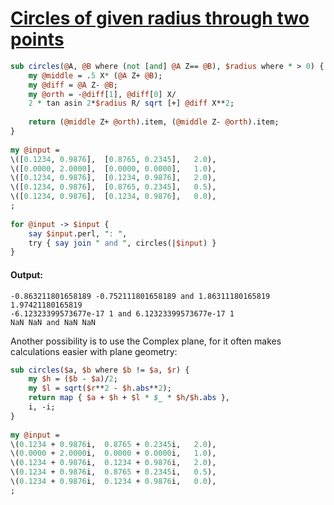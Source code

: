 [1]: http://rosettacode.org/wiki/Circles_of_given_radius_through_two_points

# [Circles of given radius through two points][1]

```perl
sub circles(@A, @B where (not [and] @A Z== @B), $radius where * > 0) {
    my @middle = .5 X* (@A Z+ @B);
    my @diff = @A Z- @B;
    my @orth = -@diff[1], @diff[0] X/
    2 * tan asin 2*$radius R/ sqrt [+] @diff X**2;
 
    return (@middle Z+ @orth).item, (@middle Z- @orth).item;
}
 
my @input =
\([0.1234, 0.9876],  [0.8765, 0.2345],   2.0),
\([0.0000, 2.0000],  [0.0000, 0.0000],   1.0),
\([0.1234, 0.9876],  [0.1234, 0.9876],   2.0),
\([0.1234, 0.9876],  [0.8765, 0.2345],   0.5),
\([0.1234, 0.9876],  [0.1234, 0.9876],   0.0),
;
 
for @input -> $input {
    say $input.perl, ": ",
    try { say join " and ", circles(|$input) }
}
```

#### Output:
```
-0.863211801658189 -0.752111801658189 and 1.86311180165819 1.97421180165819
-6.12323399573677e-17 1 and 6.12323399573677e-17 1
NaN NaN and NaN NaN
```


Another possibility is to use the Complex plane,
for it often makes calculations easier with plane geometry:

```perl
sub circles($a, $b where $b != $a, $r) {
    my $h = ($b - $a)/2;
    my $l = sqrt($r**2 - $h.abs**2);
    return map { $a + $h + $l * $_ * $h/$h.abs },
    i, -i;
}
 
my @input =
\(0.1234 + 0.9876i,  0.8765 + 0.2345i,   2.0),
\(0.0000 + 2.0000i,  0.0000 + 0.0000i,   1.0),
\(0.1234 + 0.9876i,  0.1234 + 0.9876i,   2.0),
\(0.1234 + 0.9876i,  0.8765 + 0.2345i,   0.5),
\(0.1234 + 0.9876i,  0.1234 + 0.9876i,   0.0),
;
```